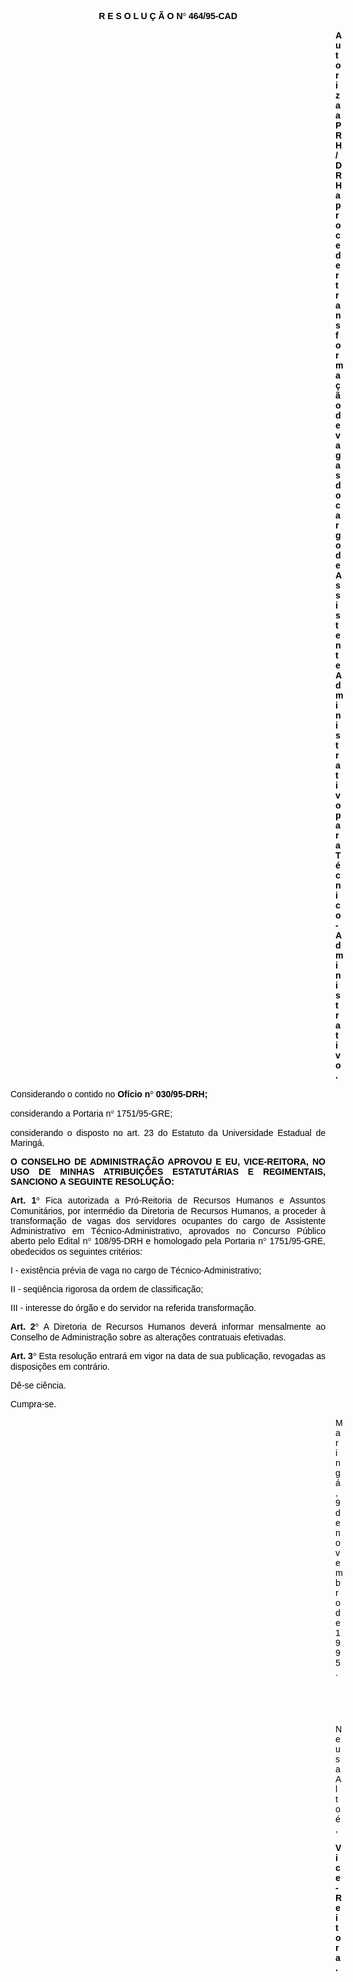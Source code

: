 <BODY TEXT="#000000">

<B><FONT FACE="Arial"><P ALIGN="CENTER">R E S O L U &Ccedil; &Atilde; O N<FONT FACE="Symbol">&#176;</FONT>
 464/95-CAD</P>
</B><P ALIGN="JUSTIFY"></P><DIR>
<DIR>
<DIR>
<DIR>
<DIR>
<DIR>
<DIR>
<DIR>
<DIR>
<DIR>
<DIR>
<DIR>
<DIR>

<B><P ALIGN="JUSTIFY">Autoriza a PRH/DRH a proceder transforma&ccedil;&atilde;o de vagas do cargo de Assistente Administrativo para T&eacute;cnico-Administrativo.</P>
</B><P ALIGN="JUSTIFY"></P></DIR>
</DIR>
</DIR>
</DIR>
</DIR>
</DIR>
</DIR>
</DIR>
</DIR>
</DIR>
</DIR>
</DIR>
</DIR>

<P ALIGN="JUSTIFY">Considerando o contido no <B>Of&iacute;cio n<FONT FACE="Symbol">&#176;</FONT>
 030/95-DRH;</P>
</B><P ALIGN="JUSTIFY">considerando a Portaria n<FONT FACE="Symbol">&#176;</FONT>
 1751/95-GRE;</P>
<P ALIGN="JUSTIFY">considerando o disposto no art. 23 do Estatuto da Universidade Estadual de Maring&aacute;.</P>
<P ALIGN="JUSTIFY"></P>
<B><P ALIGN="JUSTIFY">O CONSELHO DE ADMINISTRA&Ccedil;&Atilde;O APROVOU E EU, VICE-REITORA, NO USO DE MINHAS ATRIBUI&Ccedil;&Otilde;ES ESTATUT&Aacute;RIAS E REGIMENTAIS, SANCIONO A SEGUINTE RESOLU&Ccedil;&Atilde;O:</P>
</B><P ALIGN="JUSTIFY"></P>
<B><P ALIGN="JUSTIFY">Art. 1<FONT FACE="Symbol">&#176;</FONT>
</B> Fica autorizada a Pr&oacute;-Reitoria de Recursos Humanos e Assuntos Comunit&aacute;rios, por interm&eacute;dio da Diretoria de Recursos Humanos, a proceder &agrave; transforma&ccedil;&atilde;o de vagas dos servidores ocupantes do cargo de Assistente Administrativo em T&eacute;cnico-Administrativo, aprovados no Concurso P&uacute;blico aberto pelo Edital n<FONT FACE="Symbol">&#176;</FONT>
 108/95-DRH e homologado pela Portaria n<FONT FACE="Symbol">&#176;</FONT>
 1751/95-GRE, obedecidos os seguintes crit&eacute;rios:</P>
<P ALIGN="JUSTIFY">I -&nbsp;exist&ecirc;ncia pr&eacute;via de vaga no cargo de T&eacute;cnico-Administrativo;</P>
<P ALIGN="JUSTIFY">II - seq&uuml;&ecirc;ncia rigorosa da ordem de classifica&ccedil;&atilde;o;</P>
<P ALIGN="JUSTIFY">III - interesse do &oacute;rg&atilde;o e do servidor na referida transforma&ccedil;&atilde;o.</P>
<B><P ALIGN="JUSTIFY">Art. 2<FONT FACE="Symbol">&#176;</FONT>
</B> A Diretoria de Recursos Humanos dever&aacute; informar mensalmente ao Conselho de Administra&ccedil;&atilde;o sobre as altera&ccedil;&otilde;es contratuais efetivadas.</P>
<B><P ALIGN="JUSTIFY">Art. 3<FONT FACE="Symbol">&#176;</FONT>
</B> Esta resolu&ccedil;&atilde;o entrar&aacute; em vigor na data de sua publica&ccedil;&atilde;o, revogadas as disposi&ccedil;&otilde;es em contr&aacute;rio. </P>
<P ALIGN="JUSTIFY">D&ecirc;-se ci&ecirc;ncia.</P>
<P ALIGN="JUSTIFY">Cumpra-se.</P><DIR>
<DIR>
<DIR>
<DIR>
<DIR>
<DIR>
<DIR>
<DIR>
<DIR>
<DIR>
<DIR>
<DIR>
<DIR>

<P ALIGN="CENTER">Maring&aacute;, 9 de novembro de 1995.</P>
<P ALIGN="CENTER"></P>
<P ALIGN="CENTER">&nbsp;</P>
<P ALIGN="CENTER">&nbsp;</P>
<P ALIGN="CENTER">Neusa Alto&eacute;,</P>
<B><P ALIGN="CENTER">Vice-Reitora.</P></DIR>
</DIR>
</DIR>
</DIR>
</DIR>
</DIR>
</DIR>
</DIR>
</DIR>
</DIR>
</DIR>
</DIR>
</DIR>
</B></FONT></BODY>
